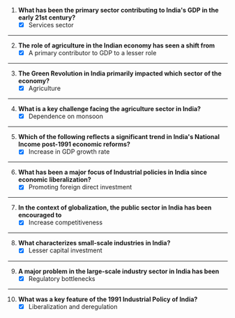 1. **What has been the primary sector contributing to India's GDP in the early 21st century?**
	- [x] Services sector
---
2. **The role of agriculture in the Indian economy has seen a shift from**
	- [x] A primary contributor to GDP to a lesser role
---
3. **The Green Revolution in India primarily impacted which sector of the economy?**
	- [x] Agriculture
---
4. **What is a key challenge facing the agriculture sector in India?**
	- [x] Dependence on monsoon
---
5. **Which of the following reflects a significant trend in India's National Income post-1991 economic reforms?**
	- [x] Increase in GDP growth rate
---
6. **What has been a major focus of Industrial policies in India since economic liberalization?**
	- [x] Promoting foreign direct investment
---
7. **In the context of globalization, the public sector in India has been encouraged to**
	- [x] Increase competitiveness
---
8. **What characterizes small-scale industries in India?**
	- [x] Lesser capital investment
---
9. **A major problem in the large-scale industry sector in India has been**
	- [x] Regulatory bottlenecks
---
10. **What was a key feature of the 1991 Industrial Policy of India?**
	- [x] Liberalization and deregulation